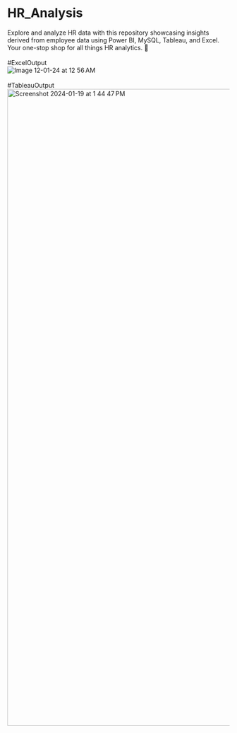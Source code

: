 # HR_Analysis
Explore and analyze HR data with this repository showcasing insights derived from employee data using Power BI, MySQL, Tableau, and Excel. Your one-stop shop for all things HR analytics. 🚀</br></br>
#ExcelOutput</br>
![Image 12-01-24 at 12 56 AM](https://github.com/janhavi-dhallu/HR_Analysis/assets/145527804/62f9dd21-d29c-4fd1-944b-782e6151b7c5)</br></br>
#TableauOutput</br>
<img width="1440" alt="Screenshot 2024-01-19 at 1 44 47 PM" src="https://github.com/janhavi-dhallu/HR_Analysis/assets/145527804/2e59d262-d9b0-4266-84a2-1f0ee4a9e619">

